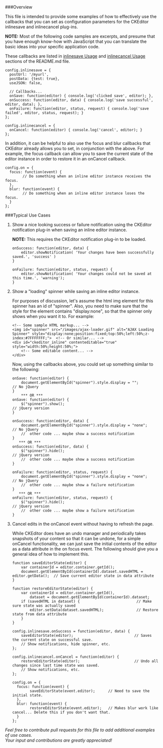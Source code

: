 ###Overview

This file is intended to provide some examples of how to effectively use the callbacks that you can set as configuration parameters for the CKEditor inlinesave and inlinecancel plug-ins.

**NOTE:** Most of the following code samples are excerpts, and presume that you have enough know-how with JavaScript that you can translate the basic ideas into your specific application code.

These callbacks are listed in [inlinesave Usage](https://github.com/tyleryasaka/inlinesave#inlinesave) and [inlinecancel Usage](https://github.com/tyleryasaka/inlinesave#usage-1) sections of the README.md file.

    config.inlinesave = {
      postUrl: '/myurl',
      postData: {test: true},
      useJSON: false,
      
      // Callbacks...
      onSave: function(editor) { console.log('clicked save', editor); },                                   
      onSuccess: function(editor, data) { console.log('save successful', editor, data); },                 
      onFailure: function(editor, status, request) { console.log('save failed', editor, status, request); }
    };

    config.inlinecancel = {
      onCancel: function(editor) { console.log('cancel', editor); }
    };

In addition, it can be helpful to also use the focus and blur callbacks that CKEditor already allows you to set, in conjunction with the above.  For example, the focus callback can allow you to save the current state of the editor instance in order to restore it in an onCancel callback.

    config.on = {
      focus: function(event) {
    		// Do something when an inline editor instance receives the focus.
      },
      blur: function(event) {
    		// Do something when an inline editor instance loses the focus.  
      }
    };


###Typical Use Cases

1. Show a nice looking success or failure notification using the CKEditor notification plug-in when saving an inline editor instance.

    **NOTE:**  This requires the CKEditor notification plug-in to be loaded.

    ```
    onSuccess: function(editor, data) { 
        editor.showNotification( 'Your changes have been successfully saved.', 'success' )
    }
    
    onFailure: function(editor, status, request) {
        editor.showNotification( 'Your changes could not be saved at this time.', 'warning');
    }
    ```


2. Show a "loading" spinner while saving an inline editor instance.

    For purposes of discussion, let's assume the html img element for this spinner has an id of "spinner".  Also, you need to make sure that the style for the element contains "display:none", so that the spinner only shows when you want it to.  For example:

    ```
    <!-- Some sample HTML markup... -->
    <img id="spinner" src="/images/ajax-loader.gif" alt="AJAX Loading Spinner" style="display:none;position:fixed;top:50%;left:50%;z-index:#7FFFFFFF;">  <!-- Or similar... -->
    <div id="ckeditor_inline" contenteditable="true" style="width:50%;height:50%;">
        <!-- Some editable content... -->
    </div>
    ```

    Now, using the callbacks above, you could set up something similar to the following:
    ```
    onSave: function(editor) { 
        document.getElementById("spinner").style.display = "";    	    // No jQuery
    }
        *** OR ***
    onSave: function(editor) { 
        $("spinner").show();    								    	// jQuery version
    }

    onSuccess: function(editor, data) {
    	document.getElementById("spinner").style.display = "none";		// No jQuery
    	//  other code ... maybe show a success notification
    }
       *** OR ***
    onSuccess: function(editor, data) {
    	$("spinner").hide(); 											// jQuery version
    	//  other code ... maybe show a success notification
    }
    
    onFailure: function(editor, status, request) {
    	document.getElementById("spinner").style.display = "none";		// No jQuery
    	//  other code ... maybe show a failure notification
    }
       *** OR ***
    onFailure: function(editor, status, request) {
    	$("spinner").hide(); 											// jQuery version
    	//  other code ... maybe show a failure notification
    }
    ```

3. Cancel edits in the onCancel event without having to refresh the page.

    While CKEditor does have an undo manager and periodically takes snapshots of your content so that it can be undone, for a simple onCancel functionality, we can just save the initial contents of the editor as a data attribute in the on focus event.  The following should give you a general idea of how to implement this.

    ```
    function saveEditorState(editor) {
        var containerId = editor.container.getId();
        document.getElementById(containerId).dataset.savedHTML = editor.getData();  // Save current editor state in data attribute
    }

    function restoreEditorState(editor) {
        var containerId = editor.container.getId(),
            dataset = document.getElementById(containerId).dataset;
        if (savedHTML in dataset) {                          // Make sure state was actually saved
            editor.setData(dataset.savedHTML);               // Restore state from data attribute
        }
    }
    
    config.inlinesave.onSuccess = function(editor, data) { 
        saveEditorState(editor);                            // Saves the current state on successful save.
        // Show notifications, hide spinner, etc.
    };

    config.inlinecancel.onCancel = function(editor) { 
        restoreEditorState(editor);                         // Undo all changes since last time state was saved.
        // Show notifications, etc.
    };

    config.on = {
      focus: function(event) {
            saveEditorState(event.editor);      // Need to save the initial state.
      },
      blur: function(event) {
            restoreEditorState(event.editor);   // Makes blur work like cancel... Delete this if you don't want that.
      }
    };
    ```
    
*Feel free to contribute pull requests for this file to add additional examples of use cases.  
Your input and contributions are greatly appreciated!*
